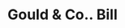 ---
doi: 10.7916/D8PK1T80
date_other: '1870'
date_other_textual: 1870-1879
form: printed ephemera
genre:
- Invoices
name:
- Gould & Co.
object_in_context_url: https://biggert.cul.columbia.edu/items/view/ave_biggert_01406
subject_hierarchical_geographic:
- Philadelphia, Pennsylvania, United States
subject_name:
- Gould & Co.
title: Gould & Co.. Bill
sort_title: Gould & Co.. Bill
call_number: ave_biggert_01406
coordinates:
- 40.00944444444445,-75.13333333333334
pid: ave_biggert_01406
identifiers: ave_biggert_01406
thumbnail: false
permalink: /biggert/ave_biggert_01406/
layout: iiif-image-page
---